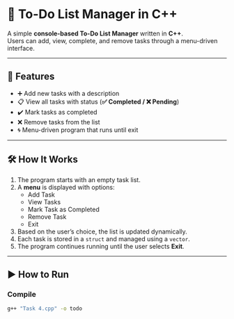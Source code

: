 # 📝 To-Do List Manager in C++

A simple **console-based To-Do List Manager** written in **C++**.  
Users can add, view, complete, and remove tasks through a menu-driven interface.

---

## 📌 Features
- ➕ Add new tasks with a description  
- 📋 View all tasks with status (**✅ Completed / ❌ Pending**)  
- ✔️ Mark tasks as completed  
- ❌ Remove tasks from the list  
- 🌀 Menu-driven program that runs until exit  

---

## 🛠 How It Works
1. The program starts with an empty task list.  
2. A **menu** is displayed with options:  
   - Add Task  
   - View Tasks  
   - Mark Task as Completed  
   - Remove Task  
   - Exit  
3. Based on the user’s choice, the list is updated dynamically.  
4. Each task is stored in a `struct` and managed using a `vector`.  
5. The program continues running until the user selects **Exit**.  

---

## ▶️ How to Run

### Compile
```bash
g++ "Task 4.cpp" -o todo
